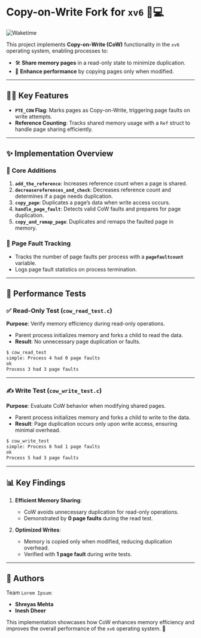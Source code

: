 # Copy-on-Write Fork for `xv6` 🐄💻  
![Waketime](https://img.shields.io/badge/Waketime-9%20hrs%2034%20minutes-blueviolet?style=plastic)

This project implements **Copy-on-Write (CoW)** functionality in the `xv6` operating system, enabling processes to:  
- 🛠 **Share memory pages** in a read-only state to minimize duplication.  
- 🚀 **Enhance performance** by copying pages only when modified.  

---

## 👩‍💻 **Key Features**  
- **`PTE_COW` Flag**: Marks pages as Copy-on-Write, triggering page faults on write attempts.  
- **Reference Counting**: Tracks shared memory usage with a `Ref` struct to handle page sharing efficiently.  

---

## ✨ **Implementation Overview**  

### 🔑 **Core Additions**  
1. **`add_the_reference`**: Increases reference count when a page is shared.  
2. **`decreasereferences_and_check`**: Decreases reference count and determines if a page needs duplication.  
3. **`copy_page`**: Duplicates a page’s data when write access occurs.  
4. **`handle_page_fault`**: Detects valid CoW faults and prepares for page duplication.  
5. **`copy_and_remap_page`**: Duplicates and remaps the faulted page in memory.  

### 📝 **Page Fault Tracking**  
- Tracks the number of page faults per process with a **`pagefaultcount`** variable.  
- Logs page fault statistics on process termination.  

---

## 🧪 **Performance Tests**

### ✅ **Read-Only Test (`cow_read_test.c`)**  
**Purpose**: Verify memory efficiency during read-only operations.  
- Parent process initializes memory and forks a child to read the data.  
- **Result**: No unnecessary page duplication or faults.  

```bash
$ cow_read_test
simple: Process 4 had 0 page faults
ok
Process 3 had 3 page faults
```

---

### ✍️ **Write Test (`cow_write_test.c`)**  
**Purpose**: Evaluate CoW behavior when modifying shared pages.  
- Parent process initializes memory and forks a child to write to the data.  
- **Result**: Page duplication occurs only upon write access, ensuring minimal overhead.  

```bash
$ cow_write_test
simple: Process 6 had 1 page faults
ok
Process 5 had 3 page faults
```

---

## 📊 **Key Findings**  

1. **Efficient Memory Sharing**:  
   - CoW avoids unnecessary duplication for read-only operations.  
   - Demonstrated by **0 page faults** during the read test.  

2. **Optimized Writes**:  
   - Memory is copied only when modified, reducing duplication overhead.  
   - Verified with **1 page fault** during write tests.  

---

## 👥 **Authors**  
Team `Lorem Ipsum`:  
- **Shreyas Mehta**  
- **Inesh Dheer**  

This implementation showcases how CoW enhances memory efficiency and improves the overall performance of the `xv6` operating system. 🚀